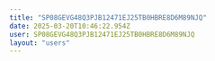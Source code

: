 ```yaml
---
title: "SP08GEVG48Q3PJB12471EJ25TB0HBRE8D6M89NJQ"
date: 2025-03-20T10:46:22.954Z
user: SP08GEVG48Q3PJB12471EJ25TB0HBRE8D6M89NJQ
layout: "users"
---
```

    